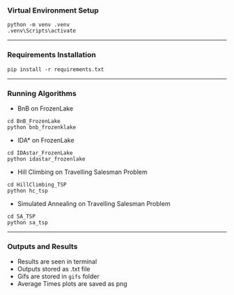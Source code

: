 ### Virtual Environment Setup
```
python -m venv .venv
.venv\Scripts\activate 
```

---

### Requirements Installation
```
pip install -r requirements.txt
```

---

### Running Algorithms
- BnB on FrozenLake
```
cd BnB_FrozenLake
python bnb_frozenklake
```
- IDA* on FrozenLake
```
cd IDAstar_FrozenLake
python idastar_frozenlake
```
- Hill Climbing on Travelling Salesman Problem
```
cd HillClimbing_TSP
python hc_tsp
```
- Simulated Annealing on Travelling Salesman Problem
```
cd SA_TSP
python sa_tsp
```

---

### Outputs and Results
- Results are seen in terminal
- Outputs stored as .txt file
- Gifs are stored in `gifs` folder
- Average Times plots are saved as png
